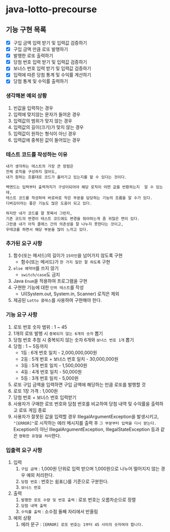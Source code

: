 # java-lotto-precourse

## 기능 구현 목록
- [x] 구입 금액 입력 받기 및 입력값 검증하기
- [x] 구입 금액 만큼 로또 발행하기
- [x] 발행한 로또 출력하기
- [x] 당첨 번호 입력 받기 및 입력값 검증하기
- [x] 보너스 번호 입력 받기 및 입력값 검증하기
- [x] 입력에 따른 당첨 통계 및 수익률 계산하기
- [x] 당첨 통계 및 수익률 출력하기

### 생각해본 예외 상황
1. 빈값을 입력하는 경우
2. 입력에 맞지않는 문자가 들어온 경우
3. 입력값의 범위가 맞지 않는 경우
4. 입력값의 길이(크기)가 맞지 않는 경우
5. 입력값이 원하는 형식이 아닌 경우
5. 입력값에 중복된 값이 들어있는 경우

### 테스트 코드를 작성하는 이유
```
내가 생각하는 테스트의 가장 큰 장점은 
전체 로직을 구성하지 않아도,
내가 원하는 흐름대로 코드가 흘러가고 있는지를 할 수 있다는 것이다.

백엔드는 입력부터 출력까지가 구성이되어야 해당 로직이 어떤 값을 반환하는지  알 수 있는데,
테스트 코드를 작성하여 바로바로 작은 부분을 담당하는 기능의 흐름을 알 수가 있다.
디버깅이라는 좋은 기능도 많은 도움이 되고 있다.

하지만 내가 코드를 잘 못짜서 그런지,
기존 코드의 변경이 테스트 코드에도 변경을 줘야하는게 좀 귀찮은 면이 있다.
그만큼 내가 아직 클래스 간의 의존성을 잘 나누지 못한다는 것이고,
우테코를 하면서 해당 부분을 많이 느끼고 있다.
```

### 추가된 요구 사항
1. 함수(또는 메서드)의 길이가 ```15라인```을 넘어가지 않도록 구현
   - 함수(또는 메서드)가 ```한 가지 일만 잘 하도록``` 구현
2. ```else 예약어```를 쓰지 않기
   - ```switch/case```도 금지
3. Java ```Enum```을 적용하여 프로그램을 구현
4. 구현한 기능에 대한 ```단위 테스트```를 작성
   - UI(System.out, System.in, Scanner) 로직은 제외
5. 제공된 ```Lotto 클래스```를 사용하여 구현해야 한다.

### 기능 요구 사항
1. 로또 번호 숫자 범위 : 1 ~ 45
2. 1개의 로또 발행 시 ```중복되지 않는 6개의 숫자``` 뽑기
3. 당첨 번호 추첨 시 중복되지 않는 숫자 6개와 ```보너스 번호 1개``` 뽑기
4. 당첨 : 1 ~ 5등까지
   - 1등 : 6개 번호 일치 - 2,000,000,000원
   - 2등 : 5개 번호 + 보너스 번호 일치 - 30,000,000원
   - 3등 : 5개 번호 일치 - 1,500,000원
   - 4등 : 4개 번호 일치 - 50,000원
   - 5등 : 3개 번호 일치 - 5,000원
5. 로또 구입 금액을 입력하면 구입 금액에 해당하는 만큼 로또를 발행할 것
6. 로또 1장 가격 : 1,000원
7. 당첨 번호 + 보너스 번호 입력받기
8. 사용자가 구매한 로또 번호와 담첨 번호를 비교하여 당첨 내역 및 수익률을 출력하고 로또 게임 종료
9. 사용자가 잘못된 값을 입력할 경우 IllegalArgumentException을 발생시키고, <br> 
   ```"[ERROR]"```로 시작하는 에러 메시지를 출력 후 ```그 부분부터 입력을 다시 받는다.``` <br>
   Exception이 아닌 IllegalArgumentException, IllegalStateException 등과 같은 ```명확한 유형을 처리```한다.

### 입출력 요구 사항

1. 입력
   1. ```구입 금액``` : 1,000원 단위로 입력 받으며 1,000원으로 나누어 떨어지지 않는 경우 예외 처리한다.
   2. ```당첨 번호``` : 번호는 쉼표(,)를 기준으로 구분한다.
   3. ```보너스 번호```
2. 출력
   1. ```발행한 로또 수량 및 번호 출력``` : 로또 번호는 오름차순으로 정렬
   2. ```당첨 내역 출력```
   3. ```수익률 출력``` : 소수점 둘째 자리에서 반올림
3. 예외 상황
   1. 에러 문구 : ```[ERROR] 로또 번호는 1부터 45 사이의 숫자여야 합니다.```

